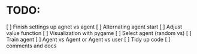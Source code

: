 # TODO:
[ ] Finish settings up agnet vs agent
    [ ] Alternating agent start
    [ ] Adjust value function
[ ] Visualization with pygame
    [ ] Select agent (random vs)
    [ ] Train agent
    [ ] Agent vs Agent or Agent vs user
[ ] Tidy up code
    [ ] comments and docs